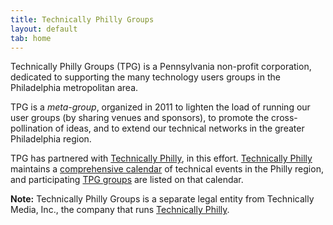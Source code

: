 ```yaml
---
title: Technically Philly Groups
layout: default
tab: home
---
```


Technically Philly Groups (TPG) is a Pennsylvania non-profit corporation,
dedicated to supporting the many  technology users groups in the Philadelphia
metropolitan area.

TPG is a *meta-group*, organized in 2011 to lighten the load of running our
user groups (by sharing venues and sponsors), to promote the cross-pollination
of ideas, and to extend our technical networks in the greater Philadelphia
region.

TPG has partnered with [Technically Philly][], in this effort. 
[Technically Philly][] maintains a [comprehensive calendar][] of technical
events in the Philly region, and participating [TPG groups][] are
listed on that calendar.

**Note:** Technically Philly Groups is a separate legal entity from Technically
Media, Inc., the company that runs [Technically Philly][].

[Technically Philly]: http://technicallyphilly.com/
[comprehensive calendar]: http://technicallyphilly.com/events
[TPG groups]: groups.html
